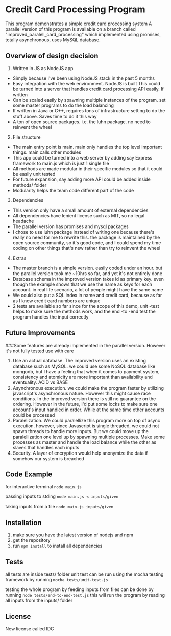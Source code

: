 # Credit Card Processing Program

This program demonstrates a simple credit card processing system
A parallel version of this program is available on a branch called
"improved_paralell_card_processing" which implemented using promises,
totally asynchronous, uses MySQL database.

## Overview of design decision
1. Written in JS as NodeJS app
  - Simply because I've been using NodeJS stack in the past 5 months
  - Easy integration with the web environment. NodeJS is built This could be turned into a server that handles credit card processing API easily. If written
  - Can be scaled easily by spawning multiple instances of the program. set some master programs to do the load balancing
  - If written in Java or C++, requires tons of infrastructure setting to do the stuff above. Saves time to do it this way
  - A ton of open source packages. i.e. the luhn package. no need to reinvent the wheel
2. File structure
  - The main entry point is main. main only handles the top level important things. main calls other modules
  - This app could be turned into a web server by adding say Express framework to main.js which is just 1 single file
  - All methods are made modular in their specific modules so that it could be easily unit tested
  - For future expansion, say adding more API could be added inside methods/ folder
  - Modularity helps the team code different part of the code
3. Dependencies
  - This version only have a small amount of external dependencies
  - All dependencies have lenient license such as MIT, so no legal headache
  - The parallel version has promises and mysql packages
  - I chose to use luhn package instead of writing one because there's really no need for me to rewrite this. the package is maintained by the open source community, so it's good code, and I could spend my time coding on other things that's new rather than try to reinvent the wheel
4. Extras
  - The master branch is a simple version. easily coded under an hour. but the parallel version took me ~10hrs so far, and yet it's not entirely done
  - Database schema in the improved version takes id as primary key. even though the example shows that we use the name as keys for each account. in real life scenario, a lot of people might have the same name
  - We could also put a SQL index in name and credit card, because as far as I know credit card numbers are unique
  - 2 tests are available so far since for the scope of this demo, unit  -test helps to make sure the methods work, and the end  -to  -end test the program handles the input correctly 

## Future Improvements
###Some features are already implemented in the parallel version. However it's not fully tested use with care
1. Use an actual database.
   The improved version uses an existing database such as MySQL. we could use some NoSQL database like mongodb, but I have a feeling that when it comes to payment system, consistency and atomicity are more important than availability and eventuality. ACID vs BASE
2. Asynchronous execution. 
   we could make the program faster by utilizing javascript's asynchronous nature. However this might cause race conditions. In the improved version there is still no guarantee on the ordering. However in the future, I'd put some locks to make sure one account's input handled in order. While at the same time other accounts could be processed
3. Paralelization. 
   We could paralellize this program more on top of async execution. however, since Javascript is single threaded, we could not spawn threads to handle more inputs. But we could move up the paralellization one level up by spawning multiple processes. Make some processes as master and handle the load balance while the other as slaves that handles each inputs
4. Security. 
   A layer of encryption would help anonymize the data if somehow our system is breached

## Code Example

for interactive terminal
```node main.js```

passing inputs to stding
```node main.js < inputs/given```

taking inputs from a file
```node main.js inputs/given```

## Installation
1. make sure you have the latest version of nodejs and npm
2. get the repository
3. run `npm install` to install all dependencies

## Tests

all tests are inside tests/ folder
unit test can be run using the mocha testing framework by running 
```mocha tests/unit-test.js```

testing the whole program by feeding inputs from files can be done by running 
```node tests/end-to-end-test.js```
this will run the program by reading all inputs from the inputs/ folder

## License

New license called IDC